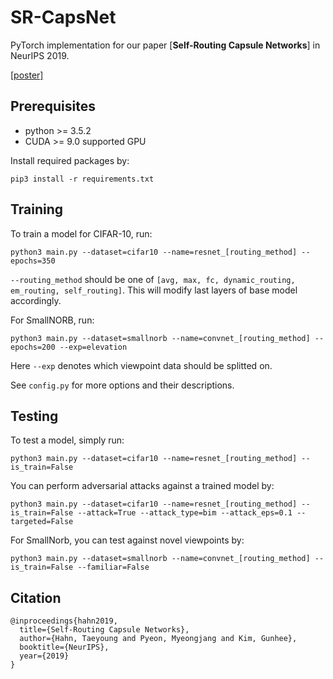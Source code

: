 # SR-CapsNet
<!-- add paper link -->
PyTorch implementation for our paper [**Self-Routing Capsule Networks**] in NeurIPS 2019.


[[poster]](https://github.com/coder3000/SR-CapsNet/blob/master/misc/neurips2019-self_routing-poster.pdf)

## Prerequisites
- python >= 3.5.2
- CUDA >= 9.0 supported GPU

Install required packages by:
```
pip3 install -r requirements.txt
```


## Training
To train a model for CIFAR-10, run:
```
python3 main.py --dataset=cifar10 --name=resnet_[routing_method] --epochs=350
```

`--routing_method` should be one of `[avg, max, fc, dynamic_routing, em_routing, self_routing]`. This will modify last layers of base model accordingly.


For SmallNORB, run:

```
python3 main.py --dataset=smallnorb --name=convnet_[routing_method] --epochs=200 --exp=elevation
```

Here `--exp` denotes which viewpoint data should be splitted on. 

See `config.py` for more options and their descriptions.

## Testing
To test a model, simply run:

```
python3 main.py --dataset=cifar10 --name=resnet_[routing_method] --is_train=False
```

You can perform adversarial attacks against a trained model by:
```
python3 main.py --dataset=cifar10 --name=resnet_[routing_method] --is_train=False --attack=True --attack_type=bim --attack_eps=0.1 --targeted=False
```

For SmallNorb, you can test against novel viewpoints by:
```
python3 main.py --dataset=smallnorb --name=convnet_[routing_method] --is_train=False --familiar=False
```


## Citation
```
@inproceedings{hahn2019,
  title={Self-Routing Capsule Networks},
  author={Hahn, Taeyoung and Pyeon, Myeongjang and Kim, Gunhee},
  booktitle={NeurIPS},
  year={2019}
}
```
